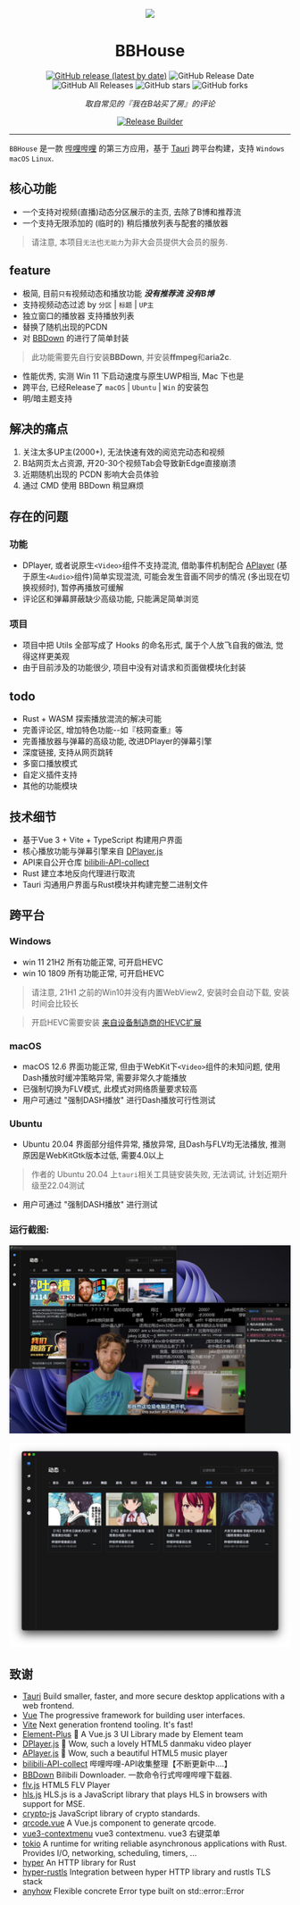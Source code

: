 <p align="center">
<img src="https://cos.endcloud.cn/blog/cache_pic/bbhouse@1x.png" />
</p>

<div align="center">

# BBHouse

[![GitHub release (latest by date)](https://img.shields.io/github/v/release/endcloud/bbhouse-tauri)](https://github.com/endcloud/bbhouse-tauri/releases) ![GitHub Release Date](https://img.shields.io/github/release-date/endcloud/bbhouse-tauri) ![GitHub All Releases](https://img.shields.io/github/downloads/endcloud/bbhouse-tauri/total) ![GitHub stars](https://img.shields.io/github/stars/endcloud/bbhouse-tauri?style=flat) ![GitHub forks](https://img.shields.io/github/forks/endcloud/bbhouse-tauri)

_取自常见的『我在B站买了房』的评论_

[![Release Builder](https://github.com/endcloud/bbhouse-tauri/actions/workflows/release.yml/badge.svg)](https://github.com/endcloud/bbhouse-tauri/actions/workflows/release.yml)

</div>

---
`BBHouse` 是一款 [哔哩哔哩](https://www.bilibili.com) 的第三方应用，基于 [Tauri](https://github.com/tauri-apps/tauri) 跨平台构建，支持 `Windows` `macOS` `Linux`.

## 核心功能
- 一个支持对视频(直播)动态分区展示的主页, 去除了B博和推荐流
- 一个支持无限添加的 (临时的) 稍后播放列表与配套的播放器
> 请注意, 本项目`无法`也`无能力`为非大会员提供大会员的服务.

## feature
- 极简, 目前`只有`视频动态和播放功能 **_没有推荐流_** **_没有B博_**
- 支持视频动态过滤 by `分区` | `标题` | `UP主`
- 独立窗口的播放器 支持播放列表
- 替换了随机出现的PCDN
- 对 [BBDown](https://github.com/nilaoda/BBDown) 的进行了简单封装
> 此功能需要先自行安装**BBDown**, 并安装**ffmpeg**和**aria2c**.
- 性能优秀, 实测 Win 11 下启动速度与原生UWP相当, Mac 下也是
- 跨平台, 已经Release了 `macOS` | `Ubuntu` | `Win` 的安装包
- 明/暗主题支持

## 解决的痛点
1. 关注太多UP主(2000+), 无法快速有效的阅览完动态和视频
2. B站网页太占资源, 开20-30个视频Tab会导致新Edge直接崩溃
3. 近期随机出现的 PCDN 影响大会员体验
4. 通过 CMD 使用 BBDown 稍显麻烦

## 存在的问题
### 功能
- DPlayer, 或者说原生`<Video>`组件不支持混流, 借助事件机制配合 [APlayer](https://github.com/DIYgod/APlayer) (基于原生`<Audio>`组件)简单实现混流, 可能会发生音画不同步的情况 (多出现在切换视频时), 暂停再播放可缓解
- 评论区和弹幕屏蔽缺少高级功能, 只能满足简单浏览
### 项目
- 项目中把 Utils 全部写成了 Hooks 的命名形式, 属于个人放飞自我的做法, 觉得这样更美观
- 由于目前涉及的功能很少, 项目中没有对请求和页面做模块化封装

## todo
- Rust + WASM 探索播放混流的解决可能
- 完善评论区, 增加特色功能--如『枝网查重』等
- 完善播放器与弹幕的高级功能, 改进DPlayer的弹幕引擎
- 深度链接, 支持从网页跳转
- 多窗口播放模式
- 自定义插件支持
- 其他的功能模块

## 技术细节
- 基于Vue 3 + Vite + TypeScript 构建用户界面
- 核心播放功能与弹幕引擎来自 [DPlayer.js](https://github.com/DIYgod/DPlayer)
- API来自公开仓库 [bilibili-API-collect](https://github.com/SocialSisterYi/bilibili-API-collect)
- Rust 建立本地反向代理进行取流
- Tauri 沟通用户界面与Rust模块并构建完整二进制文件

## 跨平台
### Windows
- win 11 21H2 所有功能正常, 可开启HEVC
- win 10 1809 所有功能正常, 可开启HEVC
> 请注意, 21H1 之前的Win10并没有内置WebView2, 安装时会自动下载, 安装时间会比较长

> 开启HEVC需要安装 [来自设备制造商的HEVC扩展](https://apps.microsoft.com/store/detail/%E6%9D%A5%E8%87%AA%E8%AE%BE%E5%A4%87%E5%88%B6%E9%80%A0%E5%95%86%E7%9A%84-hevc-%E8%A7%86%E9%A2%91%E6%89%A9%E5%B1%95/9N4WGH0Z6VHQ?hl=zh-cn&gl=CN)

### macOS
- macOS 12.6 界面功能正常, 但由于WebKit下`<Video>`组件的未知问题, 使用Dash播放时缓冲策略异常, 需要非常久才能播放
- 已强制切换为FLV模式, 此模式对网络质量要求较高
- 用户可通过 "强制DASH播放" 进行Dash播放可行性测试

### Ubuntu
- Ubuntu 20.04 界面部分组件异常, 播放异常, 且Dash与FLV均无法播放, 推测原因是WebKitGtk版本过低, 需要4.0以上
> 作者的 Ubuntu 20.04 上`tauri`相关工具链安装失败, 无法调试, 计划近期升级至22.04测试
- 用户可通过 "强制DASH播放" 进行测试

### 运行截图:
![Windows](./doc/1660423610.png)

![macOS]( ./doc/Xnip2022-08-14_18-37-21.jpg)

## 致谢 
- [Tauri](https://github.com/tauri-apps/tauri) Build smaller, faster, and more secure desktop applications with a web frontend.
- [Vue](https://vuejs.org/) The progressive framework for building user interfaces.
- [Vite](https://github.com/vitejs/vite) Next generation frontend tooling. It's fast!
- [Element-Plus](https://github.com/element-plus/element-plus) 🎉 A Vue.js 3 UI Library made by Element team
- [DPlayer.js](https://github.com/DIYgod/DPlayer) 🍭 Wow, such a lovely HTML5 danmaku video player
- [APlayer.js](https://github.com/DIYgod/APlayer) 🍭 Wow, such a beautiful HTML5 music player
- [bilibili-API-collect](https://github.com/SocialSisterYi/bilibili-API-collect) 哔哩哔哩-API收集整理【不断更新中....】
- [BBDown](https://github.com/nilaoda/BBDown) Bilibili Downloader. 一款命令行式哔哩哔哩下载器.
- [flv.js](https://github.com/bilibili/flv.js) HTML5 FLV Player
- [hls.js](https://github.com/video-dev/hls.js/) HLS.js is a JavaScript library that plays HLS in browsers with support for MSE.
- [crypto-js](https://github.com/brix/crypto-js) JavaScript library of crypto standards.
- [qrcode.vue](https://github.com/scopewu/qrcode.vue) A Vue.js component to generate qrcode.
- [vue3-contextmenu](https://github.com/Hunlongyu/vue3-contextmenu) vue3 contextmenu. vue3 右键菜单
- [tokio](https://github.com/tokio-rs/tokio) A runtime for writing reliable asynchronous applications with Rust. Provides I/O, networking, scheduling, timers, ...
- [hyper](https://github.com/hyperium/hyper) An HTTP library for Rust
- [hyper-rustls](https://github.com/rustls/hyper-rustls) Integration between hyper HTTP library and rustls TLS stack
- [anyhow](https://github.com/dtolnay/anyhow) Flexible concrete Error type built on std::error::Error
